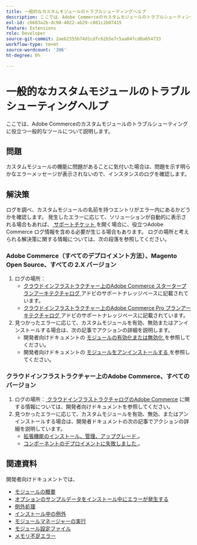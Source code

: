```yaml
---
title: 一般的なカスタムモジュールのトラブルシューティングヘルプ
description: ここでは、Adobe Commerceのカスタムモジュールのトラブルシューティングに役立つ一般的なツールについて説明します。
exl-id: c6603a2b-dc98-4022-ab29-c081c2b07415
feature: Extensions
role: Developer
source-git-commit: 2aeb2355b74d1cdfc62b5e7c5aa04fcd0a654733
workflow-type: tm+mt
source-wordcount: '306'
ht-degree: 0%

---
```


# 一般的なカスタムモジュールのトラブルシューティングヘルプ

ここでは、Adobe Commerceのカスタムモジュールのトラブルシューティングに役立つ一般的なツールについて説明します。

## 問題

カスタムモジュールの機能に問題があることに気付いた場合は、問題を示す明らかなエラーメッセージが表示されないので、インスタンスのログを確認します。

## 解決策

ログを調べ、カスタムモジュールの名前を持つエントリがエラー内にあるかどうかを確認します。  発生したエラーに応じて、ソリューションが自動的に表示される場合もあれば、[ サポートチケット ](/help/help-center-guide/help-center/magento-help-center-user-guide.md#submit-ticket) を開く場合に、役立つAdobe Commerce ログ情報を含める必要が生じる場合もあります。 ログの場所と考えられる解決策に関する情報については、次の段落を参照してください。

### Adobe Commerce（すべてのデプロイメント方法）、Magento Open Source、すべての 2.X バージョン

1. ログの場所：
   * [ クラウドインフラストラクチャー上のAdobe Commerce スタータープランアーキテクチャログ ](/help/how-to/general/log-locations-directories-for-starter-plan.md) アドビのサポートナレッジベースに記載されています。
   * [ クラウドインフラストラクチャー上のAdobe Commerce Pro プランアーキテクチャログ ](/help/how-to/general/log-locations-directories-for-pro-plan-integration-staging-production.md) アドビのサポートナレッジベースに記載されています。
1. 見つかったエラーに応じて、カスタムモジュールを有効、無効またはアンインストールする場合は、次の記事でアクションの詳細を説明します。
   * 開発者向けドキュメントの [ モジュールの有効化または無効化 ](https://experienceleague.adobe.com/ja/docs/commerce-operations/installation-guide/tutorials/manage-modules) を参照してください。
   * 開発者向けドキュメントの [ モジュールをアンインストールする ](https://experienceleague.adobe.com/ja/docs/commerce-operations/installation-guide/tutorials/uninstall-modules) を参照してください。

### クラウドインフラストラクチャー上のAdobe Commerce、すべてのバージョン

1. ログの場所：[ クラウドインフラストラクチャログのAdobe Commerce](https://experienceleague.adobe.com/ja/docs/commerce-cloud-service/user-guide/develop/test/log-locations) に関する情報については、開発者向けドキュメントを参照してください。
1. 見つかったエラーに応じて、カスタムモジュールを有効、無効、またはアンインストールする場合は、開発者ドキュメントの次の記事でアクションの詳細を説明しています。
   * [ 拡張機能のインストール、管理、アップグレード ](https://experienceleague.adobe.com/ja/docs/commerce-cloud-service/user-guide/configure-store/extensions)。
   * [ コンポーネントのデプロイメントに失敗しました ](https://experienceleague.adobe.com/ja/docs/commerce-cloud-service/user-guide/develop/deploy/recover-failed-deployment)。

## 関連資料

開発者向けドキュメントでは、

* [ モジュールの概要 ](https://developer.adobe.com/commerce/php/architecture/modules/overview/)
* [ オプションのサンプルデータをインストール中にエラーが発生する ](https://experienceleague.adobe.com/ja/docs/commerce-knowledge-base/kb/troubleshooting/installation-and-upgrade/errors-installing-optional-sample-data)
* [ 例外処理 ](https://developer.adobe.com/commerce/webapi/graphql/develop/exceptions/)
* [ インストール中の例外 ](https://experienceleague.adobe.com/ja/docs/commerce-knowledge-base/kb/troubleshooting/installation-and-upgrade/exceptions-during-installation)
* [ モジュールマネージャーの実行 ](https://experienceleague.adobe.com/ja/docs/commerce-operations/upgrade-guide/prepare/prerequisites)
* [ モジュール設定ファイル ](https://experienceleague.adobe.com/ja/docs/commerce-operations/configuration-guide/files/module-files)
* [ メモリ不足エラー ](https://experienceleague.adobe.com/ja/docs/commerce-knowledge-base/kb/troubleshooting/installation-and-upgrade/out-of-memory-error-during-install-or-upgrade)
